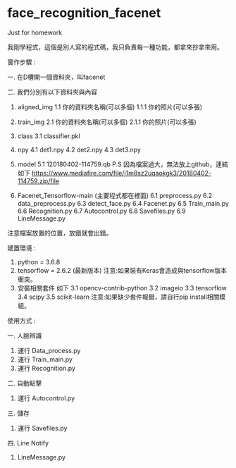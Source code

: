 # face_recognition_facenet
Just for homework

我剛學程式，這個是別人寫的程式碼，我只負責每一種功能，都拿來抄拿來用。

實作步驟 : 

一. 在D槽開一個資料夾，叫facenet

二. 我們分別有以下資料夾與內容

1. aligned_img
   1.1 你的資料夾名稱(可以多個)
      1.1.1 你的照片(可以多張)

2. train_img
   2.1 你的資料夾名稱(可以多個)
      2.1.1 你的照片(可以多張)

3. class 
   3.1 classifier.pkl

4. npy
   4.1 det1.npy
   4.2 det2.npy
   4.3 det3.npy

5. model 
   5.1 120180402-114759.qb
   P.S 因為檔案過大，無法放上github，連結如下
https://www.mediafire.com/file/j1m8sz2uqaokgk3/20180402-114759.zip/file

6. Facenet_Tensorflow-main (主要程式都在裡面)
   6.1 preprocess.py
   6.2 data_preprocess.py
   6.3 detect_face.py
   6.4 Facenet.py
   6.5 Train_main.py
   6.6 Recognition.py
   6.7 Autocontrol.py
   6.8 Savefiles.py
   6.9 LineMessage.py

注意檔案放置的位置，放錯就會出錯。

建置環境 : 
1. python = 3.6.8
2. tensorflow = 2.6.2 (最新版本)
注意:如果裝有Keras會造成與tensorflow版本衝突。
3. 安裝相關套件 如下
   3.1 opencv-contrib-python
   3.2 imageio
   3.3 tensorflow
   3.4 scipy
   3.5 scikit-learn
注意:如果缺少套件報錯，請自行pip install相關模組。

使用方式 :

一. 人臉辨識
1. 運行 Data_process.py
2. 運行 Train_main.py
3. 運行 Recognition.py

二. 自動點擊
1. 運行 Autocontrol.py

三. 儲存
1. 運行 Savefiles.py

四. Line Notify
1. LineMessage.py

